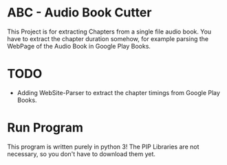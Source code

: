 # ABC - Audio Book Cutter

This Project is for extracting Chapters from a single file audio book.
You have to extract the chapter duration somehow, for example parsing the WebPage of the Audio Book in Google Play Books.

# TODO

- Adding WebSite-Parser to extract the chapter timings from Google Play Books.

# Run Program
This program is written purely in python 3!
The PIP Libraries are not necessary, so you don't have to download them yet.
